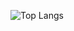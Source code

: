![Top Langs](https://github-readme-stats-git-masterrstaa-rickstaa.vercel.app/api/top-langs/?username=LucasAiello&bg_color=000&border_color=30A3DC&title_color=E94D5F&text_color=FFF)
